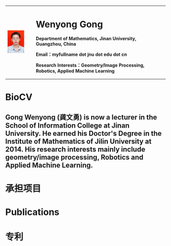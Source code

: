 <table border="0">
  <tr>
    <td width="15%">
      <img src="/gongwenyong.jpg" width="70%">      
    </td>
    <td width="70%">
      <h1>Wenyong Gong</h1>
      <p><b>Department of Mathematics, Jinan University, Guangzhou, China</b></p>
      <p><b>Email：myfullname dot jnu dot edu dot cn</b></p>
      <p><b>Research Interests：Geometry/Image Processing, Robotics, Applied Machine Learning</b></p>
    </td>
  </tr>
</table>

# BioCV
## Gong Wenyong (龚文勇) is now a lecturer in the School of Information College at Jinan University. He earned his Doctor's Degree in the Institute of Mathematics of Jilin University at 2014. His research interests mainly include geometry/image processing, Robotics and Applied Machine Learning.
# 承担项目
# Publications
# 专利
